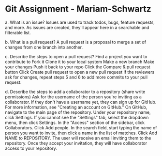 # Git Assignment - Mariam-Schwartz

a. What is an issue?
Issues are used to track todos, bugs, feature requests, and more. As issues are created, they’ll appear here in a searchable and filterable list.

b. What is a pull request?
A pull request is a proposal to merge a set of changes from one branch into another.

c. Describe the steps to open a pull request?
Find a project you want to contribute to
Fork it
Clone it to your local system
Make a new branch
Make your changes
Push it back to your repo
Click the Compare & pull request button
Click Create pull request to open a new pull request
If the reviewers ask for changes, repeat steps 5 and 6 to add more commits to your pull request.

d. Describe the steps to add a collaborator to a repository (share write permissions)
Ask for the username of the person you're inviting as a collaborator. If they don't have a username yet, they can sign up for GitHub. For more information, see "Creating an account on GitHub."
On GitHub, navigate to the main page of the repository.
Under your repository name, click Settings. If you cannot see the "Settings" tab, select the dropdown menu, then click Settings.
In the "Access" section of the sidebar, click Collaborators.
Click Add people.
In the search field, start typing the name of person you want to invite, then click a name in the list of matches.
Click Add NAME to REPOSITORY.
The user will receive an email inviting them to the repository. Once they accept your invitation, they will have collaborator access to your repository.

